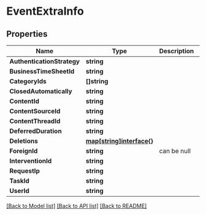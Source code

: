 # EventExtraInfo

## Properties

Name | Type | Description | Notes
------------ | ------------- | ------------- | -------------
**AuthenticationStrategy** | **string** |  | [optional] 
**BusinessTimeSheetId** | **string** |  | [optional] 
**CategoryIds** | **[]string** |  | [optional] 
**ClosedAutomatically** | **string** |  | [optional] 
**ContentId** | **string** |  | [optional] 
**ContentSourceId** | **string** |  | [optional] 
**ContentThreadId** | **string** |  | [optional] 
**DeferredDuration** | **string** |  | [optional] 
**Deletions** | [**map[string]interface{}**](.md) |  | [optional] 
**ForeignId** | **string** | can be null | [optional] 
**InterventionId** | **string** |  | [optional] 
**RequestIp** | **string** |  | [optional] 
**TaskId** | **string** |  | [optional] 
**UserId** | **string** |  | [optional] 

[[Back to Model list]](../README.md#documentation-for-models) [[Back to API list]](../README.md#documentation-for-api-endpoints) [[Back to README]](../README.md)



